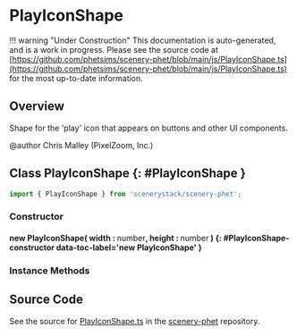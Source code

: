 # PlayIconShape

!!! warning "Under Construction"
    This documentation is auto-generated, and is a work in progress. Please see the source code at
    [https://github.com/phetsims/scenery-phet/blob/main/js/PlayIconShape.ts](https://github.com/phetsims/scenery-phet/blob/main/js/PlayIconShape.ts) for the most up-to-date information.

## Overview

Shape for the 'play' icon that appears on buttons and other UI components.

@author Chris Malley (PixelZoom, Inc.)

## Class PlayIconShape {: #PlayIconShape }


```js
import { PlayIconShape } from 'scenerystack/scenery-phet';
```
### Constructor

#### new PlayIconShape( width : <span style="font-weight: 400;"><span style="color: hsla(calc(var(--md-hue) + 180deg),80%,40%,1);">number</span></span>, height : <span style="font-weight: 400;"><span style="color: hsla(calc(var(--md-hue) + 180deg),80%,40%,1);">number</span></span> ) {: #PlayIconShape-constructor data-toc-label='new PlayIconShape' }

### Instance Methods





## Source Code

See the source for [PlayIconShape.ts](https://github.com/phetsims/scenery-phet/blob/main/js/PlayIconShape.ts) in the [scenery-phet](https://github.com/phetsims/scenery-phet) repository.
